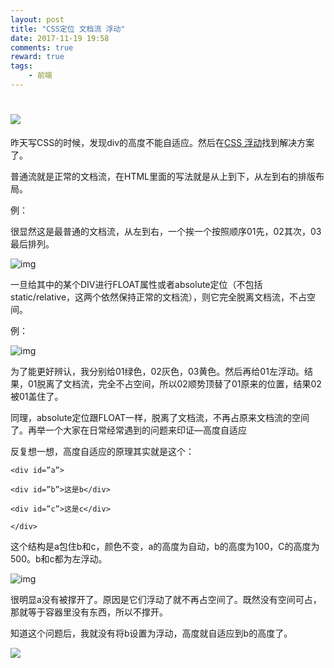 ```yaml
---
layout: post
title: "CSS定位 文档流 浮动"
date: 2017-11-19 19:58
comments: true
reward: true
tags: 
	- 前端
---
```

# ![](http://ovuyz1070.bkt.clouddn.com/17-11-20/73886688.jpg)

昨天写CSS的时候，发现div的高度不能自适应。然后在[CSS 浮动](http://www.cnblogs.com/jiqing9006/archive/2012/07/30/2615231.html)找到解决方案了。

普通流就是正常的文档流，在HTML里面的写法就是从上到下，从左到右的排版布局。

<!--more--> 

例：

<div id=”01”></div><div id=”02”></div><div></div>

很显然这是最普通的文档流，从左到右，一个挨一个按照顺序01先，02其次，03最后排列。

![img](http://pic002.cnblogs.com/images/2012/422101/2012073014324651.jpg)

一旦给其中的某个DIV进行FLOAT属性或者absolute定位（不包括static/relative，这两个依然保持正常的文档流），则它完全脱离文档流，不占空间。

例：

![img](http://pic002.cnblogs.com/images/2012/422101/2012073014343616.jpg)

为了能更好辨认，我分别给01绿色，02灰色，03黄色。然后再给01左浮动。结果，01脱离了文档流，完全不占空间，所以02顺势顶替了01原来的位置，结果02被01盖住了。

同理，absolute定位跟FLOAT一样，脱离了文档流，不再占原来文档流的空间了。再举一个大家在日常经常遇到的问题来印证—高度自适应

反复想一想，高度自适应的原理其实就是这个：

```
<div id=”a”>

<div id=”b”>这是b</div>

<div id=”c”>这是c</div>

</div>
```

这个结构是a包住b和c，颜色不变，a的高度为自动，b的高度为100，C的高度为500。b和c都为左浮动。

![img](http://pic002.cnblogs.com/images/2012/422101/2012073014362919.jpg)

很明显a没有被撑开了。原因是它们浮动了就不再占空间了。既然没有空间可占，那就等于容器里没有东西，所以不撑开。

知道这个问题后，我就没有将b设置为浮动，高度就自适应到b的高度了。

![](http://ovuyz1070.bkt.clouddn.com/17-11-20/11053550.jpg)